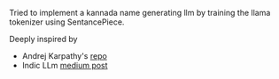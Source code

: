 Tried to implement a kannada name generating llm by training the llama tokenizer using SentancePiece. 

Deeply inspired by 
- Andrej Karpathy's [repo]([url](https://github.com/karpathy/makemore)https://github.com/karpathy/makemore)
- Indic LLm [medium post]([url](https://medium.com/@raju.kandasamy/from-english-to-indic-leveraging-indictrans2-for-nlp-and-indic-llm-2b6164457de1)https://medium.com/@raju.kandasamy/from-english-to-indic-leveraging-indictrans2-for-nlp-and-indic-llm-2b6164457de1)

